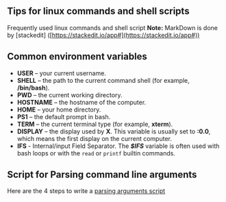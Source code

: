 ## Tips for linux commands and shell scripts

Frequently used linux commands and shell script  **Note:**  MarkDown is done by [stackedit] ([https://stackedit.io/app#](https://stackedit.io/app#))
## Common environment variables

-   **USER**  – your current username.
-   **SHELL**  – the path to the current command shell (for example,  **/bin/bash**).
-   **PWD**  – the current working directory.
-   **HOSTNAME**  – the hostname of the computer.
-   **HOME**  – your home directory.
-   **PS1**  – the default prompt in bash.
-   **TERM**  – the current terminal type (for example,  **xterm**).
-   **DISPLAY**  – the display used by  **X**. This variable is usually set to  **:0.0**, which means the first display on the current computer.
-   **IFS** - Internal/input Field Separator. The _**$IFS**_ variable is often used with bash loops or with the `read` or `printf` builtin commands.

## Script for Parsing command line arguments
Here are the 4 steps to write a [parsing arguments script](parse_command_lines.md)

